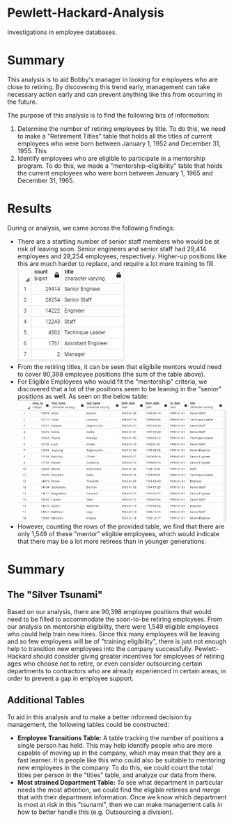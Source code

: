 # Pewlett-Hackard-Analysis
Investigations in employee databases.

# Summary
This analysis is to aid Bobby's manager in looking for employees who are close to retiring. By discovering this trend early, management can take necessary action early and can prevent anything like this from occurring in the future. 

The purpose of this analysis is to find the following bits of information: 
1.  Determine the number of retiring employees by title.
To do this, we need to make a "Retirement Titles" table that holds all the titles of current employees who were born between January 1, 1952 and December 31, 1955. This
2. Identify employees who are eligible to participate in a mentorship program.
To do this, we made a "mentorship-eligibility" table that holds the current employees who were born between January 1, 1965 and December 31, 1965.

# Results
During or analysis, we came across the following findings:
- There are a startling number of senior staff members who would be at risk of leaving soon. Senior engineers and senior staff had 29,414 employees and 28,254 employees, respectively. Higher-up positions like this are much harder to replace, and require a lot more training to fill.<br>
![Retiring Titles](retiring_titles.PNG)
- From the retiring titles, it can be seen that eligibile mentors would need to cover 90,398 employee positions (the sum of the table above).  <br>
- For Eligible Employees who would fit the "mentorship" criteria, we discovered that a lot of the positions seem to be leaning in the "senior" positions as well. As seen on the below table:<br>
![Eligible Employees Table](eligible_employees.PNG) <br>
- However, counting the rows of the provided table, we find that there are only 1,549 of these "mentor" eligible employees, which would indicate that there may be a lot more retirees than in younger generations. 

# Summary

## The "Silver Tsunami"
Based on our analysis, there are 90,398 employee positions that would need to be filled to accommodate the soon-to-be retiring employees. From our analysis on mentorship eligibility, there were 1,549 eligible employees who could help train new hires. Since this many employees will be leaving and so few employees will be of "training eligibility", there is just not enough help to transition new employees into the company successfully. Pewlett-Hackard should consider giving greater incentives for employees of retiring ages who choose not to retire, or even consider outsourcing certain departments to contractors who are already experienced in certain areas, in order to prevent a gap in employee support. 

## Additional Tables
To aid in this analysis and to make a better informed decision by management, the following tables could be constructed:
- <b>Employee Transitions Table:</b> A table tracking the number of positions a single person has held. This may help identify people who are more capable of moving up in the company, which may mean that they are a fast learner. It is people like this who could also be suitable to mentoring new employees in the company. To do this, we could count the total titles per person in the "titles" table, and analyze our data from there.
- <b>Most strained Department Table:</b> To see what department in particular needs the most attention, we could find the eligible retirees and merge that with their department information. Once we know which department is most at risk in this "tsunami", then we can make management calls in how to better handle this (e.g. Outsourcing a division).
